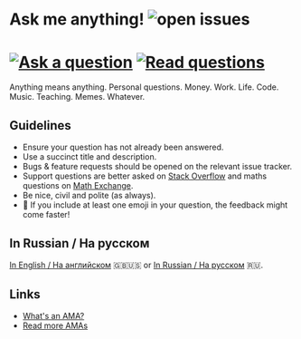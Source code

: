 # Ask me anything! ![open issues](https://img.shields.io/github/issues-raw/auroraptor/ama?color=%236A5ACD&style=flat-square)

[<img src="https://img.shields.io/website?color=%239370DB&down_message=a%20question&label=ask&logo=github&style=for-the-badge&up_message=a%20question&url=https%3A%2F%2Fgithub.com%2Fauroraptor%2Fama" alt="Ask a question" align=center>](https://github.com/auroraptor/ama/issues/new) 
[<img src="https://img.shields.io/website?color=%2300FA9A&down_message=questions&label=read&logo=github&style=for-the-badge&up_message=questions&url=https%3A%2F%2Fgithub.com%2Fauroraptor%2Fama" alt="Read questions" align=center>](https://github.com/auroraptor/ama/issues)
=====

Anything means anything. Personal questions. Money. Work. Life. Code. Music. Teaching. Memes. Whatever.

## Guidelines

* Ensure your question has not already been answered.
* Use a succinct title and description.
* Bugs & feature requests should be opened on the relevant issue tracker.
* Support questions are better asked on [Stack Overflow](https://stackoverflow.com) and maths questions on [Math Exchange](https://math.stackexchange.com).
* Be nice, civil and polite (as always).
* 🌟 If you include at least one emoji in your question, the feedback might come faster! 

## In Russian / На русском 
[In English / На английском](https://github.com/auroraptor/ama) 🇬🇧🇺🇸 or [In Russian / На русском](https://github.com/auroraptor/ama.ru) 🇷🇺.

## Links
* [What's an AMA?](https://en.wikipedia.org/wiki/Reddit#AMAs_(%22Ask_Me_Anything%22))
* [Read more AMAs](https://github.com/sindresorhus/amas)

